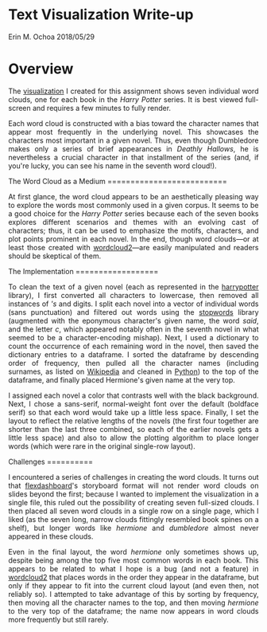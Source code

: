 Text Visualization Write-up
================
Erin M. Ochoa
2018/05/29

Overview
========

<p align="justify">
The <a href=http://people.cs.uchicago.edu/~emo/hp>visualization</a> I created for this assignment shows seven individual word clouds, one for each book in the <i>Harry Potter</i> series. It is best viewed full-screen and requires a few minutes to fully render.
</p>
<p align="justify">
Each word cloud is constructed with a bias toward the character names that appear most frequently in the underlying novel. This showcases the characters most important in a given novel. Thus, even though Dumbledore makes only a series of brief appearances in <i>Deathly Hallows</i>, he is nevertheless a crucial character in that installment of the series (and, if you're lucky, you can see his name in the seventh word cloud!).
</p>
The Word Cloud as a Medium
==========================

<p align="justify">
At first glance, the word cloud appears to be an aesthetically pleasing way to explore the words most commonly used in a given corpus. It seems to be a good choice for the <i>Harry Potter</i> series because each of the seven books explores different scenarios and themes with an evolving cast of characters; thus, it can be used to emphasize the motifs, characters, and plot points prominent in each novel. In the end, though word clouds—or at least those created with <u>wordcloud2</u>—are easily manipulated and readers should be skeptical of them.
</p>
The Implementation
==================

<p align="justify">
To clean the text of a given novel (each as represented in the <u>harrypotter</u> library), I first converted all characters to lowercase, then removed all instances of <i>'s</i> and digits. I split each novel into a vector of individual words (sans punctuation) and filtered out words using the <u>stopwords</u> library (augmented with the eponymous character's given name, the word <i>said</i>, and the letter <i>c</i>, which appeared notably often in the seventh novel in what seemed to be a character-encoding mishap). Next, I used a dictionary to count the occurrence of each remaining word in the novel, then saved the dictionary entries to a dataframe. I sorted the dataframe by descending order of frequency, then pulled all the character names (including surnames, as listed on <a href=https://en.wikipedia.org/wiki/List_of_Harry_Potter_characters>Wikipedia</a> and cleaned in <u>Python</u>) to the top of the dataframe, and finally placed Hermione's given name at the very top.
</p>
<p align="justify">
I assigned each novel a color that contrasts well with the black background. Next, I chose a sans-serif, normal-weight font over the default (boldface serif) so that each word would take up a little less space. Finally, I set the layout to reflect the relative lengths of the novels (the first four together are shorter than the last three combined, so each of the earlier novels gets a little less space) and also to allow the plotting algorithm to place longer words (which were rare in the original single-row layout).
</p>
Challenges
==========

<p align="justify">
I encountered a series of challenges in creating the word clouds. It turns out that <u>flexdashboard</u>'s storyboard format will not render word clouds on slides beyond the first; because I wanted to implement the visualization in a single file, this ruled out the possibility of creating seven full-sized clouds. I then placed all seven word clouds in a single row on a single page, which I liked (as the seven long, narrow clouds fittingly resembled book spines on a shelf), but longer words like <i>hermione</i> and <i>dumbledore</i> almost never appeared in these clouds.
</p>
<p align="justify">
Even in the final layout, the word <i>hermione</i> only sometimes shows up, despite being among the top five most common words in each book. This appears to be related to what I hope is a bug (and not a feature) in <u>wordcloud2</u> that places words in the order they appear in the dataframe, but only if they appear to fit into the current cloud layout (and even then, not reliably so). I attempted to take advantage of this by sorting by frequency, then moving all the character names to the top, and then moving <i>hermione</i> to the very top of the dataframe; the name now appears in word clouds more frequently but still rarely.
</p>
